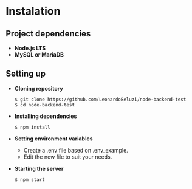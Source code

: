 # Instalation

## Project dependencies
  * **Node.js LTS**
  * **MySQL or MariaDB**

## Setting up
  * **Cloning repository**
    ```
    $ git clone https://github.com/LeonardoBeluzi/node-backend-test
    $ cd node-backend-test
    ```

  * **Installing dependencies**
    ```
    $ npm install
    ```

  * **Setting environment variables**
    * Create a .env file based on .env_example.
    * Edit the new file to suit your needs.

  * **Starting the server**
    ```
    $ npm start
    ```